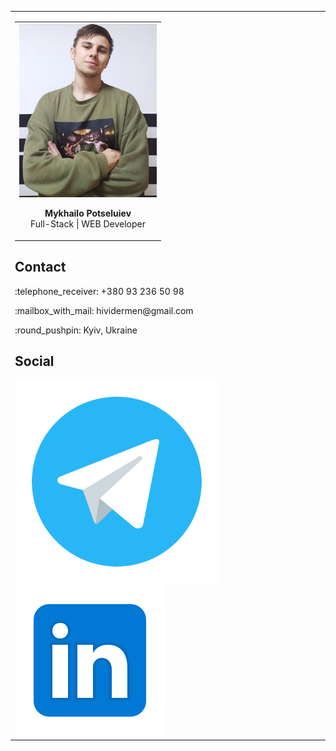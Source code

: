 <table align="center">
    <tbody>
        <tr>
            <td>
                <table>
                    <tr>
                        <td>
                            <img src="./assets/photo_2023-03-23_19-34-51.jpg" alt="Me" width="220" />
                            <p align="center"><strong>Mykhailo Potseluiev</strong><br>
                            Full-Stack | WEB Developer</p>
                        </td>
                    </tr>
                </table>
                <h2 id="contact">Contact</h2>
                <p>:telephone_receiver: +380 93 236 50 98</p>
                <p>:mailbox_with_mail: hividermen@gmail.com</p>
                <p>:round_pushpin: Kyiv, Ukraine</p>
                <h2 id="Social">Social</h2>
                <img src="./assets/icons8-логотип-telegram-480.png" alt="telegram" />
                <img src="./assets/linkedin.png" alt="linked" />
            </td>
            <td><img width="500"></td>
        </tr>
    </tbody>
</table>
